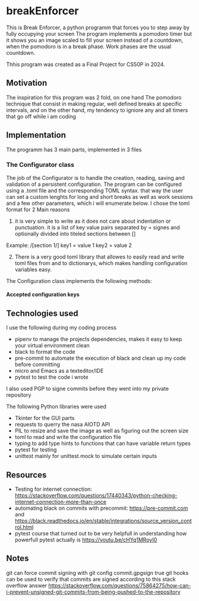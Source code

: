 # breakEnforcer

This is Break Enforcer, a python programm that forces you to step away by fully occupying your screen
The program implements a pomodoro timer but it shows you an image scaled to fill your screen instead of a countdown, when the pomodoro is in a break phase.
Work phases are the usual countdown.

Thhis program was created as a Final Project for CS50P in 2024.

## Motivation

The inspiration for this program was 2 fold, on one hand The pomodoro technique that consist in making regular, well defined breaks at specific intervals, and on the other hand, my tendency to igniore any and all timers that go off while i am coding

## Implementation
The programm has 3 main parts, implemented in 3 files

### The Configurator class

The job of the Configurator is to handle the creation, reading, saving and validation of a persistent configuration.
The program can be configured using a .toml file and the corresponding TOML syntax. that way the user can set a custom lenghts for long and short breaks as well as work sessions and a few other parameters, which i will enumerate below.
I chose the toml format for 2 Main reasons
1. it is very simple to write as it does not care about indentation or punctuation. it is a list of key value pairs separated by = signes and optionally divided into titeled sections between []

Example:
/[section 1/]
key1 = value 1
key2 = value 2

2. There is a very good toml library that allowes to easily read and write toml files from and to dictionarys, which makes handling configuration variables easy.

The Configuration class implements the following methods:


#### Accepted configuration keys


## Technologies used

I use the following during my coding process
- pipenv to manage the projects dependencies, makes it easy to keep your virtual environment clean
- black to format the code
- pre-commit to automate the execution of black and clean up my code before committing
- micro and Emacs as a texteditor/IDE
- pytest to test the code i wrote

I also used PGP to signe commits before they went into my private repository

The following Python libraries were used
- Tkinter for the GUI parts
- requests to querry the nasa AIOTD API
- PIL to resize and save the image as well as figuring out the screen size
- toml to read and write the configuration file
- typing to add type hints to functions that can have variable return types
- pytest for testing
- unittest mainly for unittest.mock to simulate certain inputs
## Resources

+ Testing for internet connection: https://stackoverflow.com/questions/17440343/python-checking-internet-connection-more-than-once
+ automating black on commits with precommit: https://pre-commit.com and https://black.readthedocs.io/en/stable/integrations/source_version_control.html
+ pytest course that turned out to be very helpfull in understanding how powerfull pytest actually is https://youtu.be/cHYq1MRoyI0

## Notes

git can force commit signing with git config commit.gpgsign true
git hooks can be used to verify that commits are signed according to this stack overflow answer
https://stackoverflow.com/questions/75864275/how-can-i-prevent-unsigned-git-commits-from-being-pushed-to-the-repository
